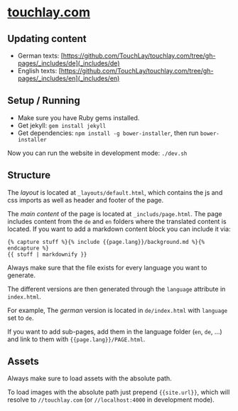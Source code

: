 # [touchlay.com](https://touchlay.com)

## Updating content

* German texts: [https://github.com/TouchLay/touchlay.com/tree/gh-pages/_includes/de](_includes/de)
* English texts: [https://github.com/TouchLay/touchlay.com/tree/gh-pages/_includes/en](_includes/en)

## Setup / Running

 * Make sure you have Ruby gems installed.
 * Get jekyll: `gem install jekyll`
 * Get dependencies: `npm install -g bower-installer`, then run `bower-installer`

Now you can run the website in development mode: `./dev.sh`


## Structure

The *layout* is located at `_layouts/default.html`, which contains the js and css
imports as well as header and footer of the page.

The *main content* of the page is located at `_includs/page.html`. The page
includes content from the `de` and `en` folders where the translated content is
located. If you want to add a markdown content block you can include it via:

```
{% capture stuff %}{% include {{page.lang}}/background.md %}{% endcapture %}
{{ stuff | markdownify }}
```

Always make sure that the file exists for every language you want to generate.

The different versions are then generated through the `language` attribute in
`index.html`.

For example, The *german* version is located in `de/index.html` with `language`
set to `de`.

If you want to add sub-pages, add them in the language folder (`en`, `de`, ...)
and link to them with `{{page.lang}}/PAGE.html`.


## Assets

Always make sure to load assets with the absolute path.

To load images with the absolute path just prepend `{{site.url}}`, which will
resolve to `//touchlay.com` (or `//localhost:4000` in development mode).
